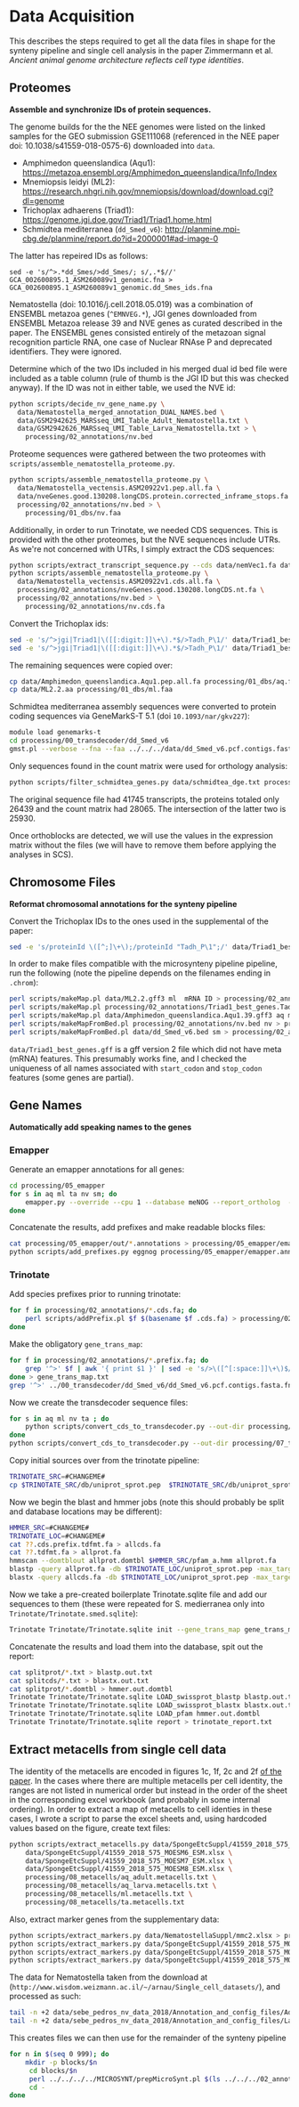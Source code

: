 
# Data Acquisition

This describes the steps required to get all the data files in shape for the synteny pipeline and single cell analysis in the paper Zimmermann et al. *Ancient animal genome architecture reflects cell type identities*.

## Proteomes

**Assemble and synchronize IDs of protein sequences.**

The genome builds for the the NEE genomes were listed on the linked samples for the GEO submission GSE111068 (referenced in the NEE paper doi: 10.1038/s41559-018-0575-6) downloaded into `data`.

- Amphimedon queenslandica (Aqu1): <https://metazoa.ensembl.org/Amphimedon_queenslandica/Info/Index>
- Mnemiopsis leidyi (ML2): <https://research.nhgri.nih.gov/mnemiopsis/download/download.cgi?dl=genome>
- Trichoplax adhaerens (Triad1): <https://genome.jgi.doe.gov/Triad1/Triad1.home.html>
- Schmidtea mediterranea (`dd_Smed_v6`): <http://planmine.mpi-cbg.de/planmine/report.do?id=2000001#ad-image-0>

The latter has repeired IDs as follows:

```
sed -e 's/^>.*dd_Smes/>dd_Smes/; s/,.*$//' GCA_002600895.1_ASM260089v1_genomic.fna > GCA_002600895.1_ASM260089v1_genomic.dd_Smes_ids.fna
```

Nematostella (doi: 10.1016/j.cell.2018.05.019) was a combination of ENSEMBL metazoa genes (`^EMNVEG.*`), JGI genes downloaded from ENSEMBL Metazoa release 39 and NVE genes as curated described in the paper. The ENSEMBL genes consisted entirely of the metazoan signal recognition particle RNA, one case of Nuclear RNAse P and deprecated identifiers. They were ignored.

Determine which of the two IDs included in his merged dual id bed file were included as a table column (rule of thumb is the JGI ID but this was checked anyway). If the ID was not in either table, we used the NVE id:

```bash
python scripts/decide_nv_gene_name.py \
  data/Nematostella_merged_annotation_DUAL_NAMES.bed \
  data/GSM2942625_MARSseq_UMI_Table_Adult_Nematostella.txt \
  data/GSM2942626_MARSseq_UMI_Table_Larva_Nematostella.txt > \
    processing/02_annotations/nv.bed
```

Proteome sequences were gathered between the two proteomes with `scripts/assemble_nematostella_proteome.py`.

```bash
python scripts/assemble_nematostella_proteome.py \
  data/Nematostella_vectensis.ASM20922v1.pep.all.fa \
  data/nveGenes.good.130208.longCDS.protein.corrected_inframe_stops.fa  \
  processing/02_annotations/nv.bed > \
    processing/01_dbs/nv.faa
```

Additionally, in order to run Trinotate, we needed CDS sequences. This is provided with the other proteomes, but the NVE sequences include UTRs. As we're not concerned with UTRs, I simply extract the CDS sequences:

```bash
python scripts/extract_transcript_sequence.py --cds data/nemVec1.fa data/nveGenes.good.130208.longCDS.bed  > processing/02_annotations/nveGenes.good.130208.longCDS.nt.fa
python scripts/assemble_nematostella_proteome.py \
  data/Nematostella_vectensis.ASM20922v1.cds.all.fa \
  processing/02_annotations/nveGenes.good.130208.longCDS.nt.fa \
  processing/02_annotations/nv.bed > \
    processing/02_annotations/nv.cds.fa
```

Convert the Trichoplax ids:

```bash
sed -e 's/^>jgi|Triad1|\([[:digit:]]\+\).*$/>Tadh_P\1/' data/Triad1_best_proteins.fasta > processing/01_dbs/ta.faa
sed -e 's/^>jgi|Triad1|\([[:digit:]]\+\).*$/>Tadh_P\1/' data/Triad1_best_transcripts.fasta > processing/02_annotations/ta.cds.fa
```

The remaining sequences were copied over:
```bash
cp data/Amphimedon_queenslandica.Aqu1.pep.all.fa processing/01_dbs/aq.faa
cp data/ML2.2.aa processing/01_dbs/ml.faa
```

Schmidtea mediterranea assembly sequences were converted to protein coding sequences via GeneMarkS-T 5.1 (doi `10.1093/nar/gkv227`):

```bash
module load genemarks-t
cd processing/00_transdecoder/dd_Smed_v6
gmst.pl --verbose --fna --faa ../../../data/dd_Smed_v6.pcf.contigs.fasta
```

Only sequences found in the count matrix were used for orthology analysis:

```bash
python scripts/filter_schmidtea_genes.py data/schmidtea_dge.txt processing/00_transdecoder/dd_Smed_v6/dd_Smed_v6.pcf.contigs.fasta.faa > processing/00_transdecoder/dd_Smed_v6/dd_Smed_v6.pcf.contigs.fasta.filtered.faa
```

The original sequence file had 41745 transcripts, the proteins totaled only 26439 and the count matrix had 28065. The intersection of the latter two is 25930.

Once orthoblocks are detected, we will use the values in the expression matrix without the files (we will have to remove them before applying the analyses in SCS).

## Chromosome Files

**Reformat chromosomal annotations for the synteny pipeline**

Convert the Trichoplax IDs to the ones used in the supplemental of the paper:

```bash
sed -e 's/proteinId \([^;]\+\);/proteinId "Tadh_P\1";/' data/Triad1_best_genes.gff > processing/02_annotations/Triad1_best_genes.Tadh_P.ids.gff
```

In order to make files compatible with the microsynteny pipeline pipeline, run the following (note the pipeline depends on the filenames ending in `.chrom`):

```bash
perl scripts/makeMap.pl data/ML2.2.gff3 ml  mRNA ID > processing/02_annotations/ml.chrom # 16548 genes found!
perl scripts/makeMap.pl processing/02_annotations/Triad1_best_genes.Tadh_P.ids.gff ta CDS proteinId > processing/02_annotations/ta.chrom #  11520 genes found!
perl scripts/makeMap.pl data/Amphimedon_queenslandica.Aqu1.39.gff3 aq mRNA transcript_id > processing/02_annotations/aq.chrom # 43615 genes found!
perl scripts/makeMapFromBed.pl processing/02_annotations/nv.bed nv > processing/02_annotations/nv.chrom #  32268 genes found! # 24774 genes found!
perl scripts/makeMapFromBed.pl data/dd_Smed_v6.bed sm > processing/02_annotations/sm.chrom # 23347 genes found!
```

`data/Triad1_best_genes.gff` is a gff version 2 file which did not have meta (mRNA) features. This presumably works fine, and I checked the uniqueness of all names associated with `start_codon` and `stop_codon` features (some genes are partial).

## Gene Names

**Automatically add speaking names to the genes**

### Emapper

Generate an emapper annotations for all genes:

```bash
cd processing/05_emapper
for s in aq ml ta nv sm; do 
    emapper.py --override --cpu 1 --database meNOG --report_ortholog  --output_dir out -i ../01_dbs/$s.faa
done
```

Concatenate the results, add prefixes and make readable blocks files:

```bash
cat processing/05_emapper/out/*.annotations > processing/05_emapper/emapper.annotations.txt
python scripts/add_prefixes.py eggnog processing/05_emapper/emapper.annotations.txt Aqu:aq ML:ml v1g:nv NVE:nv Tadh:ta > processing/05_emapper/emapper.annotations.prefixed.txt
```

### Trinotate 

Add species prefixes prior to running trinotate:

```bash
for f in processing/02_annotations/*.cds.fa; do
    perl scripts/addPrefix.pl $f $(basename $f .cds.fa) > processing/02_annotations/$(basename $f .fa).prefix.fa
done
```

Make the obligatory `gene_trans_map`:

```bash
for f in processing/02_annotations/*.prefix.fa; do
    grep '^>' $f | awk '{ print $1 }' | sed -e 's/>\([^[:space:]]\+\)$/\1\t\1/g'
done > gene_trans_map.txt
grep '^>' ../00_transdecoder/dd_Smed_v6/dd_Smed_v6.pcf.contigs.fasta.fnn | awk '{ print $1 }' | sed -e 's/>\([^[:space:]]\+\)$/\1\t\1/g; s/_[[:digit:]]\([[:space:]]\)/\1/' > gene_trans_map.smed.txt
```

Now we create the transdecoder sequence files:

```bash
for s in aq ml nv ta ; do
    python scripts/convert_cds_to_transdecoder.py --out-dir processing/07_trinotate processing/07_trinotate/$s.gene_trans_map.txt processing/02_annotations/$s.cds.prefix.fa processing/06_oma/DB/$s.fa
done
python scripts/convert_cds_to_transdecoder.py --out-dir processing/07_trinotate processing/07_trinotate/gene_trans_map.smed.txt processing/00_transdecoder/dd_Smed_v6/dd_Smed_v6.pcf.contigs.fasta.fnn processing/00_transdecoder/dd_Smed_v6/dd_Smed_v6.pcf.contigs.fasta.faa
```

Copy initial sources over from the trinotate pipeline:

```bash
TRINOTATE_SRC=#CHANGEME#
cp $TRINOTATE_SRC/db/uniprot_sprot.pep  $TRINOTATE_SRC/db/uniprot_sprot.pep.phr  $TRINOTATE_SRC/db/uniprot_sprot.pep.pin  $TRINOTATE_SRC/db/uniprot_sprot.pep.psq $TRINOTATE_SRC/db/Trinotate.sqlite Trinotate/
```

Now we begin the blast and hmmer jobs (note this should probably be split and database locations may be different):

```bash
HMMER_SRC=#CHANGEME#
TRINOTATE_LOC=#CHANGEME#
cat ??.cds.prefix.tdfmt.fa > allcds.fa
cat ??.tdfmt.fa > allprot.fa
hmmscan --domtblout allprot.domtbl $HMMER_SRC/pfam_a.hmm allprot.fa
blastp -query allprot.fa -db $TRINOTATE_LOC/uniprot_sprot.pep -max_target_seqs 1 -outfmt 6 > allprot.txt
blastx -query allcds.fa -db $TRINOTATE_LOC/uniprot_sprot.pep -max_target_seqs 1 -outfmt 6 > allprot.txt
```

Now we take a pre-created boilerplate Trinotate.sqlite file and add our sequences to them (these were repeated for S. medierranea only into `Trinotate/Trinotate.smed.sqlite`):

```bash
Trinotate Trinotate/Trinotate.sqlite init --gene_trans_map gene_trans_map.txt --transcript_fasta allcds.fa --transdecoder_pep allprot.fa
```

Concatenate the results and load them into the database, spit out the report:

```bash
cat splitprot/*.txt > blastp.out.txt
cat splitcds/*.txt > blastx.out.txt
cat splitprot/*.domtbl > hmmer.out.domtbl
Trinotate Trinotate/Trinotate.sqlite LOAD_swissprot_blastp blastp.out.txt
Trinotate Trinotate/Trinotate.sqlite LOAD_swissprot_blastx blastx.out.txt
Trinotate Trinotate/Trinotate.sqlite LOAD_pfam hmmer.out.domtbl
Trinotate Trinotate/Trinotate.sqlite report > trinotate_report.txt
```

## Extract metacells from single cell data

The identity of the metacells are encoded in figures 1c, 1f, 2c and 2f [of the paper](https://dx.doi.org/10.1038/s41559-018-0575-6). In the cases where there are multiple metacells per cell identity, the ranges are not listed in numerical order but instead in the order of the sheet in the corresponding excel workbook (and probably in some internal ordering). In order to extract a map of metacells to cell identies in these cases, I wrote a script to parse the excel sheets and, using hardcoded values based on the figure, create text files:

```bash
python scripts/extract_metacells.py data/SpongeEtcSuppl/41559_2018_575_MOESM5_ESM.xlsx \
    data/SpongeEtcSuppl/41559_2018_575_MOESM6_ESM.xlsx \
    data/SpongeEtcSuppl/41559_2018_575_MOESM7_ESM.xlsx \
    data/SpongeEtcSuppl/41559_2018_575_MOESM8_ESM.xlsx \
    processing/08_metacells/aq_adult.metacells.txt \
    processing/08_metacells/aq_larva.metacells.txt \
    processing/08_metacells/ml.metacells.txt \
    processing/08_metacells/ta.metacells.txt
```

Also, extract marker genes from the supplementary data:

```bash
python scripts/extract_markers.py data/NematostellaSuppl/mmc2.xlsx > processing/10_markers/nv.markers.txt
python scripts/extract_markers.py data/SpongeEtcSuppl/41559_2018_575_MOESM6_ESM.xlsx > processing/10_markers/aq.adult.markers.txt
python scripts/extract_markers.py data/SpongeEtcSuppl/41559_2018_575_MOESM7_ESM.xlsx > processing/10_markers/ml.markers.txt
python scripts/extract_markers.py data/SpongeEtcSuppl/41559_2018_575_MOESM8_ESM.xlsx > processing/10_markers/ta.markers.txt
```

The data for Nematostella taken from the download at (`http://www.wisdom.weizmann.ac.il/~/arnau/Single_cell_datasets/`), and processed as such:

```bash
tail -n +2 data/sebe_pedros_nv_data_2018/Annotation_and_config_files/Adult_metacell_annotation > processing/08_metacells/nv_adult_metacells.txt
tail -n +2 data/sebe_pedros_nv_data_2018/Annotation_and_config_files/Larva_metacell_annotation > processing/08_metacells/nv_larva_metacells.txt
```

This creates files we can then use for the remainder of the synteny pipeline

```bash
for n in $(seq 0 999); do
    mkdir -p blocks/$n
     cd blocks/$n
     perl ../../../../MICROSYNT/prepMicroSynt.pl $(ls ../../../02_annotations/*.chrom | xargs | sed -e 's/ /,/g') 5 ../../random_orthogroups/Orthogroups.prefixed.txt.rand.$n
     cd -
done
```

